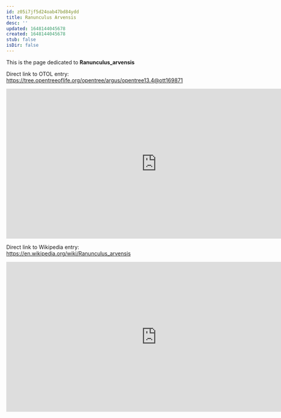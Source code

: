```yaml
---
id: z05i7jf5d24oab47bd84ydd
title: Ranunculus Arvensis
desc: ''
updated: 1648144045678
created: 1648144045678
stub: false
isDir: false
---
```

This is the page dedicated to **Ranunculus_arvensis**


Direct link to OTOL entry: https://tree.opentreeoflife.org/opentree/argus/opentree13.4@ott169871



<html>
    <body>
    <iframe src="https://tree.opentreeoflife.org/opentree/argus/opentree13.4@ott169871"
    width="800" height="400" frameborder="0" allowfullscreen> </iframe>
    </body>
</html>
    


Direct link to Wikipedia entry: https://en.wikipedia.org/wiki/Ranunculus_arvensis



<html>
    <body>
    <iframe src="https://en.wikipedia.org/wiki/Ranunculus_arvensis"
    width="800" height="400" frameborder="0" allowfullscreen> </iframe>
    </body>
</html>
    
